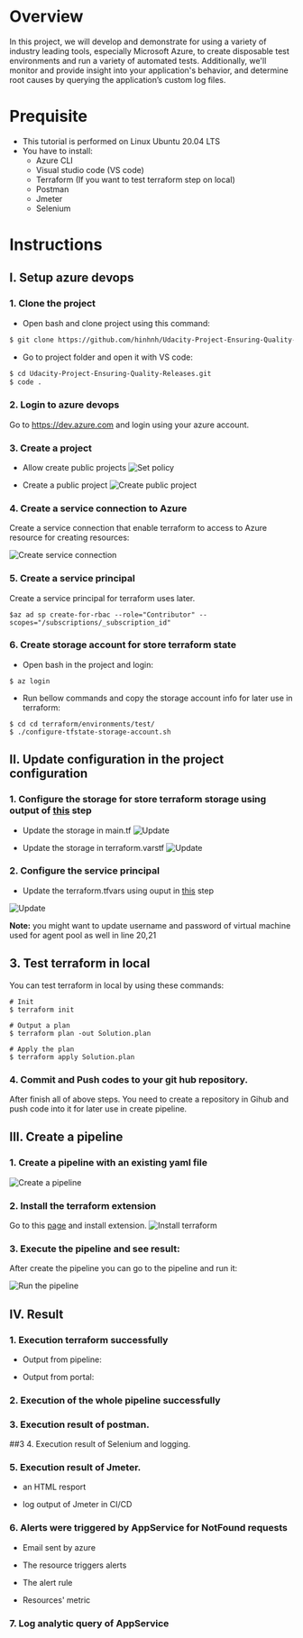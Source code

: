 
# Overview
In this project, we will develop and demonstrate for using a variety of industry leading tools, especially Microsoft Azure, to create disposable test environments and run a variety of automated tests. Additionally, we'll monitor and provide insight into your application's behavior, and determine root causes by querying the application’s custom log files.

# Prequisite
* This tutorial is performed on Linux Ubuntu 20.04 LTS
* You have to install:
    * Azure CLI
    * Visual studio code (VS code)
    * Terraform (If you want to test terraform step on local)
    * Postman
    * Jmeter
    * Selenium


# Instructions
## I. Setup azure devops
### 1. Clone the project
* Open bash and clone project using this command:

``` bash
$ git clone https://github.com/hinhnh/Udacity-Project-Ensuring-Quality-Releases.git
```

* Go to project folder and open it with VS code:
``` bash
$ cd Udacity-Project-Ensuring-Quality-Releases.git
$ code .
```   
### 2. Login to azure devops
Go to https://dev.azure.com and login using your azure account.

### 3. Create a project
* Allow create public projects
![Set policy](./images/II_I_Set_policy.png)

* Create a public project
![Create public project](./images/II_1_create-public-project.png)

### 4. Create a service connection to Azure
Create a service connection that enable terraform to access to Azure resource for creating resources:

![Create service connection](./images/II_5_create-service-connection.png)

### 5. Create a service principal
Create a service principal for terraform uses later.
```
$az ad sp create-for-rbac --role="Contributor" --scopes="/subscriptions/_subscription_id"
```
### 6. Create storage account for store terraform state
* Open bash in the project and login:
```
$ az login
```
* Run bellow commands and copy the storage account info for later use in terraform:
```
$ cd cd terraform/environments/test/
$ ./configure-tfstate-storage-account.sh
```

## II. Update configuration in the project configuration
### 1. Configure the storage for store terraform storage using output of [this](#7-create-storage-account-for-store-terraform-state) step
* Update the storage in main.tf
![Update](./images/II_1_update-storage-account-for-maitf.png)

* Update the storage in terraform.varstf
![Update](./images/II_1_Storage-account-for-tfvars.png)

### 2. Configure the service principal
* Update the terraform.tfvars using ouput in [this](#6-create-a-service-principal) step

![Update](./images/II_2_Update-service-principal.png)

**Note:** you might want to update username and password of virtual machine used for agent pool as well in line 20,21
## 3. Test terraform in local
You can test terraform in local by using these commands:
```
# Init
$ terraform init

# Output a plan
$ terraform plan -out Solution.plan

# Apply the plan
$ terraform apply Solution.plan
```
### 4. Commit and Push codes to your git hub repository.
After finish all of above steps. You need to create a repository in Gihub and push code into it for later use in create pipeline.

## III. Create a pipeline
### 1. Create a pipeline with an existing yaml file
![Create a pipeline](./images/III_1_Create-pipeline.png)

### 2. Install the terraform extension
Go to this [page]( https://marketplace.visualstudio.com/acquisition?itemName=ms-devlabs.custom-terraform-tasks) and install extension.
![Install terraform](./images/III_Install-terraform.png)

### 3. Execute the pipeline and see result:
After create the pipeline you can go to the pipeline and run it:

![Run the pipeline](./images/III_Run-pipeline.png)

## IV. Result

### 1. Execution terraform successfully
* Output from pipeline: 

* Output from portal:

### 2. Execution of the whole pipeline successfully

### 3. Execution result of postman.

##3 4. Execution result of Selenium and logging.

### 5. Execution result of Jmeter.
* an HTML resport

* log output of Jmeter in CI/CD

### 6. Alerts were triggered by AppService for NotFound requests
* Email sent by azure

* The resource triggers alerts

* The alert rule

* Resources' metric


### 7. Log analytic query of AppService
